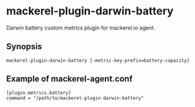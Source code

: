 mackerel-plugin-darwin-battery
=====================

Darwin battery custom metrics plugin for mackerel.io agent.

## Synopsis

```shell
mackerel-plugin-darwin-battery [-metric-key-prefix=battery-capacity]
```

## Example of mackerel-agent.conf

```
[plugin.metrics.battery]
command = "/path/to/mackerel-plugin-darwin-battery"
```
